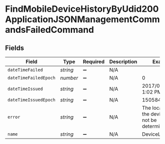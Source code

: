 # FindMobileDeviceHistoryByUdid200ApplicationJSONManagementCommandsFailedCommand


## Fields

| Field                                               | Type                                                | Required                                            | Description                                         | Example                                             |
| --------------------------------------------------- | --------------------------------------------------- | --------------------------------------------------- | --------------------------------------------------- | --------------------------------------------------- |
| `dateTimeFailed`                                    | *string*                                            | :heavy_minus_sign:                                  | N/A                                                 |                                                     |
| `dateTimeFailedEpoch`                               | *number*                                            | :heavy_minus_sign:                                  | N/A                                                 | 0                                                   |
| `dateTimeIssued`                                    | *string*                                            | :heavy_minus_sign:                                  | N/A                                                 | 2017/09/19 at 1:02 PM                               |
| `dateTimeIssuedEpoch`                               | *string*                                            | :heavy_minus_sign:                                  | N/A                                                 | 1505844136509                                       |
| `error`                                             | *string*                                            | :heavy_minus_sign:                                  | N/A                                                 | The location of the device could not be determined. |
| `name`                                              | *string*                                            | :heavy_minus_sign:                                  | N/A                                                 | DeviceLocation                                      |